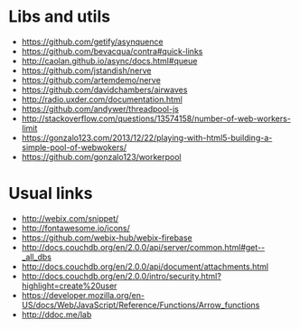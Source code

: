 Libs and utils
==============

* https://github.com/getify/asynquence
* https://github.com/bevacqua/contra#quick-links
* http://caolan.github.io/async/docs.html#queue
* https://github.com/jstandish/nerve
* https://github.com/artemdemo/nerve
* https://github.com/davidchambers/airwaves
* http://radio.uxder.com/documentation.html
* https://github.com/andywer/threadpool-js
* http://stackoverflow.com/questions/13574158/number-of-web-workers-limit
* https://gonzalo123.com/2013/12/22/playing-with-html5-building-a-simple-pool-of-webwokers/
* https://github.com/gonzalo123/workerpool


Usual links
===========

* http://webix.com/snippet/
* http://fontawesome.io/icons/
* https://github.com/webix-hub/webix-firebase
* http://docs.couchdb.org/en/2.0.0/api/server/common.html#get--_all_dbs
* http://docs.couchdb.org/en/2.0.0/api/document/attachments.html
* http://docs.couchdb.org/en/2.0.0/intro/security.html?highlight=create%20user
* https://developer.mozilla.org/en-US/docs/Web/JavaScript/Reference/Functions/Arrow_functions
* http://ddoc.me/lab
